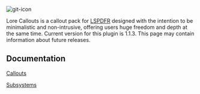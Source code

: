 ![git-icon](https://user-images.githubusercontent.com/88987864/211147151-0f4b2460-1c86-461b-8ddc-26b8147419db.png)

Lore Callouts is a callout pack for [LSPDFR](https://www.lcpdfr.com/lspdfr/index/) designed with the intention to be minimalistic and non-intrusive, offering users huge freedom and depth at the same time. Current version for this plugin is 1.1.3. This page may contain information about future releases.

## Documentation

[Callouts](https://github.com/ZPhDevs/Lore-Callouts/wiki/Callouts/)

[Subsystems](https://github.com/ZPhDevs/Lore-Callouts/wiki/Subsystems/)
